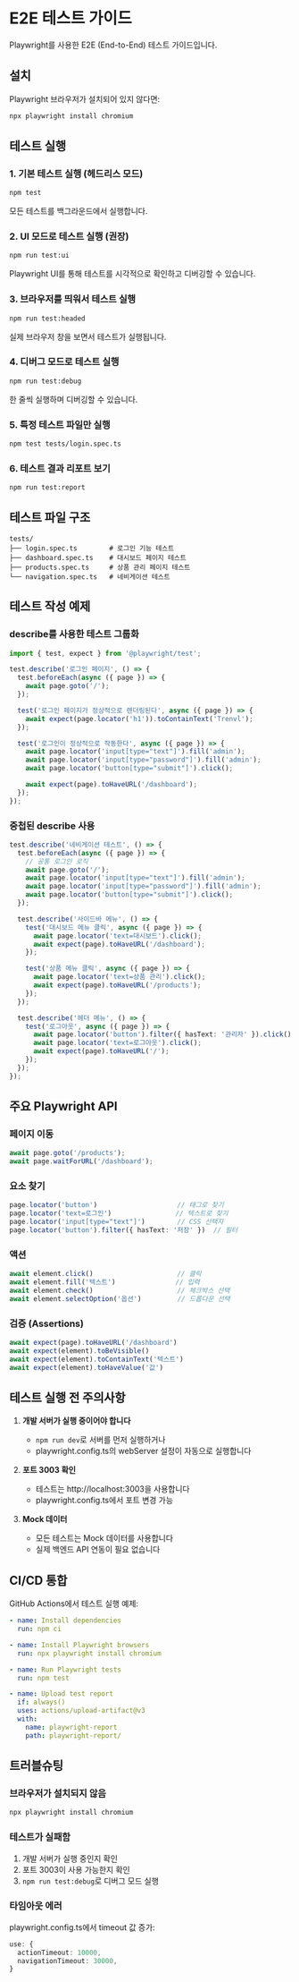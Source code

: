 # E2E 테스트 가이드

Playwright를 사용한 E2E (End-to-End) 테스트 가이드입니다.

## 설치

Playwright 브라우저가 설치되어 있지 않다면:

```bash
npx playwright install chromium
```

## 테스트 실행

### 1. 기본 테스트 실행 (헤드리스 모드)

```bash
npm test
```

모든 테스트를 백그라운드에서 실행합니다.

### 2. UI 모드로 테스트 실행 (권장)

```bash
npm run test:ui
```

Playwright UI를 통해 테스트를 시각적으로 확인하고 디버깅할 수 있습니다.

### 3. 브라우저를 띄워서 테스트 실행

```bash
npm run test:headed
```

실제 브라우저 창을 보면서 테스트가 실행됩니다.

### 4. 디버그 모드로 테스트 실행

```bash
npm run test:debug
```

한 줄씩 실행하며 디버깅할 수 있습니다.

### 5. 특정 테스트 파일만 실행

```bash
npm test tests/login.spec.ts
```

### 6. 테스트 결과 리포트 보기

```bash
npm run test:report
```

## 테스트 파일 구조

```
tests/
├── login.spec.ts        # 로그인 기능 테스트
├── dashboard.spec.ts    # 대시보드 페이지 테스트
├── products.spec.ts     # 상품 관리 페이지 테스트
└── navigation.spec.ts   # 네비게이션 테스트
```

## 테스트 작성 예제

### describe를 사용한 테스트 그룹화

```typescript
import { test, expect } from '@playwright/test';

test.describe('로그인 페이지', () => {
  test.beforeEach(async ({ page }) => {
    await page.goto('/');
  });

  test('로그인 페이지가 정상적으로 렌더링된다', async ({ page }) => {
    await expect(page.locator('h1')).toContainText('Trenvl');
  });

  test('로그인이 정상적으로 작동한다', async ({ page }) => {
    await page.locator('input[type="text"]').fill('admin');
    await page.locator('input[type="password"]').fill('admin');
    await page.locator('button[type="submit"]').click();

    await expect(page).toHaveURL('/dashboard');
  });
});
```

### 중첩된 describe 사용

```typescript
test.describe('네비게이션 테스트', () => {
  test.beforeEach(async ({ page }) => {
    // 공통 로그인 로직
    await page.goto('/');
    await page.locator('input[type="text"]').fill('admin');
    await page.locator('input[type="password"]').fill('admin');
    await page.locator('button[type="submit"]').click();
  });

  test.describe('사이드바 메뉴', () => {
    test('대시보드 메뉴 클릭', async ({ page }) => {
      await page.locator('text=대시보드').click();
      await expect(page).toHaveURL('/dashboard');
    });

    test('상품 메뉴 클릭', async ({ page }) => {
      await page.locator('text=상품 관리').click();
      await expect(page).toHaveURL('/products');
    });
  });

  test.describe('헤더 메뉴', () => {
    test('로그아웃', async ({ page }) => {
      await page.locator('button').filter({ hasText: '관리자' }).click();
      await page.locator('text=로그아웃').click();
      await expect(page).toHaveURL('/');
    });
  });
});
```

## 주요 Playwright API

### 페이지 이동
```typescript
await page.goto('/products');
await page.waitForURL('/dashboard');
```

### 요소 찾기
```typescript
page.locator('button')                    // 태그로 찾기
page.locator('text=로그인')                // 텍스트로 찾기
page.locator('input[type="text"]')        // CSS 선택자
page.locator('button').filter({ hasText: '저장' })  // 필터
```

### 액션
```typescript
await element.click()                     // 클릭
await element.fill('텍스트')               // 입력
await element.check()                     // 체크박스 선택
await element.selectOption('옵션')         // 드롭다운 선택
```

### 검증 (Assertions)
```typescript
await expect(page).toHaveURL('/dashboard')
await expect(element).toBeVisible()
await expect(element).toContainText('텍스트')
await expect(element).toHaveValue('값')
```

## 테스트 실행 전 주의사항

1. **개발 서버가 실행 중이어야 합니다**
   - `npm run dev`로 서버를 먼저 실행하거나
   - playwright.config.ts의 webServer 설정이 자동으로 실행합니다

2. **포트 3003 확인**
   - 테스트는 http://localhost:3003을 사용합니다
   - playwright.config.ts에서 포트 변경 가능

3. **Mock 데이터**
   - 모든 테스트는 Mock 데이터를 사용합니다
   - 실제 백엔드 API 연동이 필요 없습니다

## CI/CD 통합

GitHub Actions에서 테스트 실행 예제:

```yaml
- name: Install dependencies
  run: npm ci

- name: Install Playwright browsers
  run: npx playwright install chromium

- name: Run Playwright tests
  run: npm test

- name: Upload test report
  if: always()
  uses: actions/upload-artifact@v3
  with:
    name: playwright-report
    path: playwright-report/
```

## 트러블슈팅

### 브라우저가 설치되지 않음
```bash
npx playwright install chromium
```

### 테스트가 실패함
1. 개발 서버가 실행 중인지 확인
2. 포트 3003이 사용 가능한지 확인
3. `npm run test:debug`로 디버그 모드 실행

### 타임아웃 에러
playwright.config.ts에서 timeout 값 증가:
```typescript
use: {
  actionTimeout: 10000,
  navigationTimeout: 30000,
}
```
